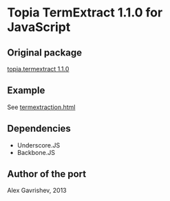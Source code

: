 Topia TermExtract 1.1.0 for JavaScript
======================================

## Original package

[topia.termextract 1.1.0][1] 

## Example

See [termextraction.html][2]

## Dependencies
 * Underscore.JS
 * Backbone.JS

## Author of the port

Alex Gavrishev, 2013

 [1]: http://pypi.python.org/pypi/topia.termextract/
 [2]: https://raw.github.com/anod/TopiaTermExtractionJS/master/termextraction.html